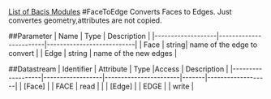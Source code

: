 [List of Bacis Modules](List_of_Basic_Modules.md)
#FaceToEdge
Converts Faces to Edges. Just convertes geometry,attributes are not copied.

##Parameter
|        Name       |          Type          |       Description         | 
|-------------------|------------------------|---------------------------|
| Face  | string| name of the edge to convert       |
| Edge  | string | name of the new edges        |


##Datastream
|     Identifier    |     Attribute    |      Type             |Access |    Description    |
|-------------------|------------------|-----------------------|-------|-------------------|
| [Face] |                  | FACE   | read  |  |
| [Edge] |                 | EDGE  |  | write |  
